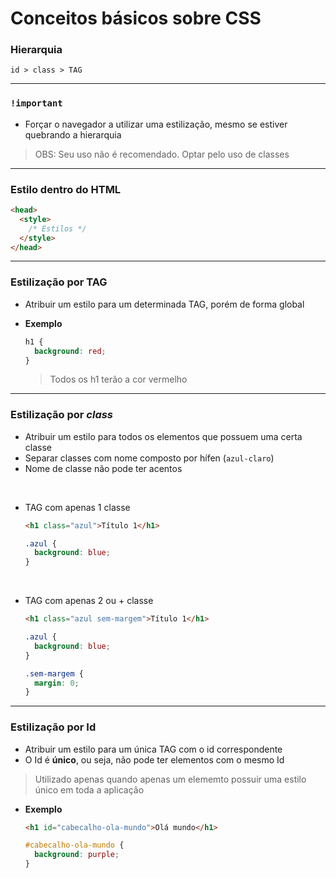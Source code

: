 # Conceitos básicos sobre CSS

### Hierarquia

`id > class > TAG`

---

### `!important`

* Forçar o navegador a utilizar uma estilização, mesmo se estiver quebrando a hierarquia 

> OBS: Seu uso não é recomendado. Optar pelo uso de classes

---

### Estilo dentro do HTML

```html
<head>
  <style>
    /* Estilos */
  </style>
</head>
```

---

### Estilização por TAG

* Atribuir um estilo para um determinada TAG, porém de forma global

* **Exemplo**
  
  ```css
  h1 {
    background: red;
  }
  ```
  
  > Todos os h1 terão a cor vermelho

---
  
### Estilização por _class_

* Atribuir um estilo para todos os elementos que possuem uma certa classe
* Separar classes com nome composto por hífen (`azul-claro`)
* Nome de classe não pode ter acentos

<br>

* TAG com apenas 1 classe
  
  ```html
  <h1 class="azul">Título 1</h1>
  ```
  ```css
  .azul {
    background: blue;
  }
  ```
  
<br>
  
* TAG com apenas 2 ou + classe
  
  ```html
  <h1 class="azul sem-margem">Título 1</h1>
  ```
  ```css
  .azul {
    background: blue;
  }
  
  .sem-margem {
    margin: 0;
  }
  ```
  
---

### Estilização por Id

* Atribuir um estilo para um única TAG com o id correspondente
* O Id é **único**, ou seja, não pode ter elementos com o mesmo Id

> Utilizado apenas quando apenas um elememto possuir uma estilo único em toda a aplicação

* **Exemplo**
  
  ```html
  <h1 id="cabecalho-ola-mundo">Olá mundo</h1>
  ```
  ```css
  #cabecalho-ola-mundo {
    background: purple;
  } 
  ```
